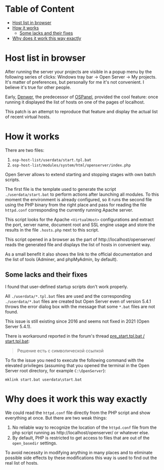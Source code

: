 <!-- toc-begin -->
# Table of Content
* [Host list in browser](#host-list-in-browser)
* [How it works](#how-it-works)
  * [Some lacks and their fixes](#some-lacks-and-their-fixes)
* [Why does it work this way exactly](#why-does-it-work-this-way-exactly)
<!-- toc-end -->

# Host list in browser

After running the server your projects are visible in a popup menu by the following series of clicks: Windows tray bar -> Open Server -> My projects. It's matter of preferences, but personally for me it's not convenient. I believe it's true for other people.

Early, [Denwer](https://denwer.ru), the predecessor of [OSPanel](https://ospanel.io/), provided the cool feature: once running it displayed the list of hosts on one of the pages of localhost.

This patch is an attempt to reproduce that feature and display the actual list of recent virtual hosts.

# How it works

There are two files:

1. `osp-host-list/userdata/start.tpl.bat`
1. `osp-host-list/modules/system/html/openserver/index.php`

Open Server allows to extend starting and stopping stages with own batch scripts.

The first file is the template used to generate the script `./userdata/start.bat` to perform actions after launching all modules. To this moment the environment is already configured, so it runs the second file using the PHP binary from the right place and pass for reading the file `httpd.conf` corresponding the currently running Apache server.

This script looks for the Apache `<VirtualHost>` configurations and extract the port, server name, document root and SSL engine usage and store the results in the file `.hosts.php` next to this script.

This script opened in a browser as the part of http://localhost/openserver/ reads the generated file and displays the list of hosts in convenient way.

As a small benefit it also shows the link to the official documentation and the list of tools (Adminer, and phpMyAdmin, by default).

## Some lacks and their fixes

I found that user-defined startup scripts don't work properly.

All `./userdata/*.tpl.bat` files are used and the corresponding `./userdata/*.bat` files are created but Open Server even of version 5.4.1 throws the error dialog box with the message that some `*.bat` files are not found.

This issue is still existing since 2016 and seems not fixed in 2021 (Open Server 5.4.1).

There is workaround reported in the forum's thread [pre_start.tpl.bat / start.tpl.bat](https://ospanel.io/forum/viewtopic.php?f=1&t=2423):

> Решение есть с символической ссылкой

To fix the issue you need to execute the following command with the elevated privileges (assuming that you opened the terminal in the Open Server root directory, for example `C:\OpenServer`):

```
mklink start.bat userdata\start.bat
```

# Why does it work this way exactly

We could read the `httpd.conf` file directly from the PHP script and show everything at once. But there are two weak things:

1. No reliable way to recognize the location of the `httpd.conf` file from the php script running as http://localhost/openserver/ or whatever else.
1. By default, PHP is restricted to get access to files that are out of the `open_basedir` settings.

To avoid necessity in modifying anything in many places and to eliminate possible side effects by these modifications this way is used to find out the real list of hosts.


